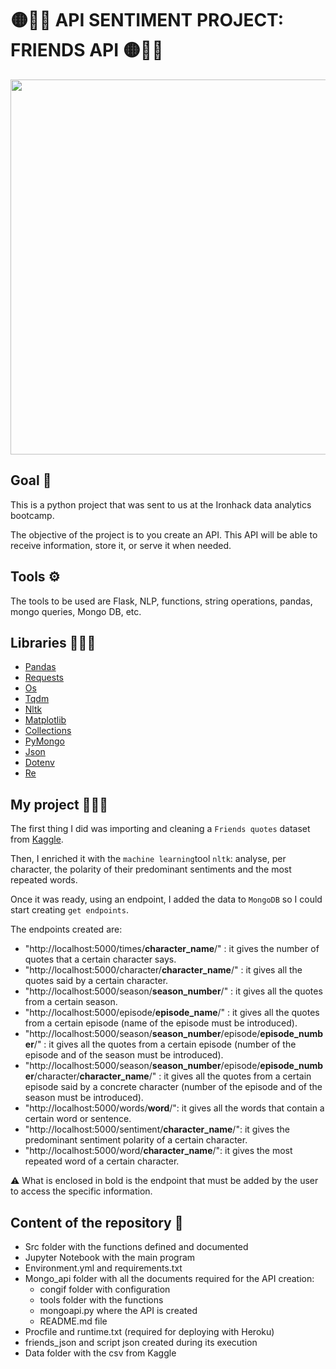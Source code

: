 # 🟡🔴🔵 API SENTIMENT PROJECT: FRIENDS API 🟡🔴🔵

<img width=600 src="http://cdn3.upsocl.com/wp-content/uploads/2016/09/Noticia-111249-friends-serie-20_anos-20_datos-1.gif">

## Goal 🏁
This is a python project that was sent to us at the Ironhack data analytics bootcamp. 

The objective of the project is to you create an API. This API will be able to receive information, store it, or serve it when needed. 

## Tools ⚙️
The tools to be used are Flask, NLP, functions, string operations, pandas, mongo queries, Mongo DB,  etc. 

## Libraries 👩🏼‍🏫
- [Pandas](https://pandas.pydata.org/docs/)
- [Requests](https://docs.python-requests.org/en/master/)
- [Os](https://docs.python.org/3/library/os.html)
- [Tqdm](https://tqdm.github.io/)
- [Nltk](https://www.nltk.org/)
- [Matplotlib](https://matplotlib.org/)
- [Collections](https://docs.python.org/3/library/collections.html)
- [PyMongo](https://pymongo.readthedocs.io/en/stable/)
- [Json](https://docs.python.org/3/library/json.html)
- [Dotenv](https://pypi.org/project/python-dotenv/)
- [Re](https://docs.python.org/3/library/re.html)


## My project 👩🏼‍💻
The first thing I did was importing and cleaning a `Friends quotes` dataset from [Kaggle](https://www.kaggle.com/ryanstonebraker/friends-transcript). 

Then, I enriched it with the `machine learning`tool `nltk`: analyse, per character, the polarity of their predominant sentiments and the most repeated words.

Once it was ready, using an endpoint, I added the data to `MongoDB` so I could start creating `get endpoints`. 

The endpoints created are: 
* "http://localhost:5000/times/**character_name**/" : it gives the number of quotes that a certain character says.
* "http://localhost:5000/character/**character_name**/" : it gives all the quotes said by a certain character.
* "http://localhost:5000/season/**season_number**/" : it gives all the quotes from a certain season.
* "http://localhost:5000/episode/**episode_name**/" : it gives all the quotes from a certain episode (name of the episode must be introduced).
* "http://localhost:5000/season/**season_number**/episode/**episode_number**/" : it gives all the quotes from a certain episode (number of the episode and of the season must be introduced).
* "http://localhost:5000/season/**season_number**/episode/**episode_number**/character/**character_name**/" : it gives all the quotes from a certain episode said by a concrete character (number of the episode and of the season must be introduced).
* "http://localhost:5000/words/**word**/": it gives all the words that contain a certain word or sentence. 
* "http://localhost:5000/sentiment/**character_name**/": it gives the predominant sentiment polarity of a certain character.
* "http://localhost:5000/word/**character_name**/": it gives the most repeated word of a certain character.

⚠ What is enclosed in bold is the endpoint that must be added by the user to access the specific information. 

## Content of the repository 👀

- Src folder with the functions defined and documented
- Jupyter Notebook with the main program
- Environment.yml and requirements.txt
- Mongo_api folder with all the documents required for the API creation:
    * congif folder with configuration
    * tools folder with the functions 
    * mongoapi.py where the API is created 
    * README.md file
- Procfile and runtime.txt (required for deploying with Heroku)
- friends_json and script json created during its execution
- Data folder with the csv from Kaggle

